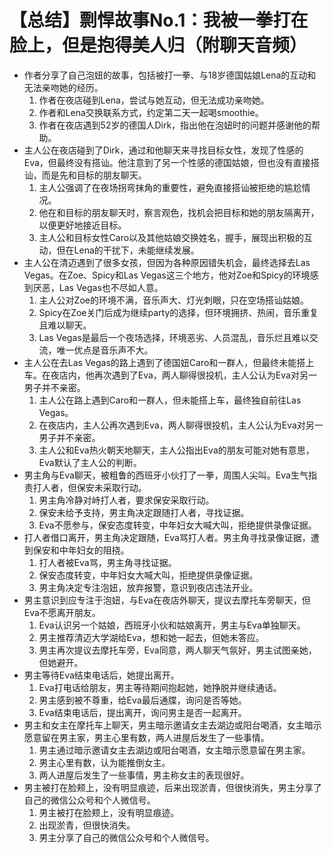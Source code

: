 # 【总结】剽悍故事No.1：我被一拳打在脸上，但是抱得美人归（附聊天音频）

-   作者分享了自己泡妞的故事，包括被打一拳、与18岁德国姑娘Lena的互动和无法亲吻她的经历。
    1.  作者在夜店碰到Lena，尝试与她互动，但无法成功亲吻她。
    2.  作者和Lena交换联系方式，约定第二天一起喝smoothie。
    3.  作者在夜店遇到52岁的德国人Dirk，指出他在泡妞时的问题并感谢他的帮助。
-   主人公在夜店碰到了Dirk，通过和他聊天来寻找目标女性，发现了性感的Eva，但最终没有搭讪。他注意到了另一个性感的德国姑娘，但也没有直接搭讪，而是先和目标的朋友聊天。
    1.  主人公强调了在夜场拐弯抹角的重要性，避免直接搭讪被拒绝的尴尬情况。
    2.  他在和目标的朋友聊天时，察言观色，找机会把目标和她的朋友隔离开，以便更好地接近目标。
    3.  主人公和目标女性Caro以及其他姑娘交换姓名，握手，展现出积极的互动，但在Lena的干扰下，未能继续发展。
-   主人公在清迈遇到了很多女孩，但因为各种原因错失机会，最终选择去Las Vegas。在Zoe、Spicy和Las Vegas这三个地方，他对Zoe和Spicy的环境感到厌恶，Las Vegas也不尽如人意。
    1.  主人公对Zoe的环境不满，音乐声大、灯光刺眼，只在空场搭讪姑娘。
    2.  Spicy在Zoe关门后成为继续party的选择，但环境拥挤、热闹，音乐重复且难以聊天。
    3.  Las Vegas是最后一个夜场选择，环境恶劣、人员混乱，音乐烂且难以交流，唯一优点是音乐声不大。
-   主人公在去Las Vegas的路上遇到了德国妞Caro和一群人，但最终未能搭上车。在夜店内，他再次遇到了Eva，两人聊得很投机，主人公认为Eva对另一男子并不亲密。
    1.  主人公在路上遇到Caro和一群人，但未能搭上车，最终独自前往Las Vegas。
    2.  在夜店内，主人公再次遇到Eva，两人聊得很投机，主人公认为Eva对另一男子并不亲密。
    3.  主人公和Eva热火朝天地聊天，主人公指出Eva的朋友可能对她有意思，Eva默认了主人公的判断。
-   男主角与Eva聊天，被粗鲁的西班牙小伙打了一拳，周围人尖叫。Eva生气指责打人者，但保安未采取行动。
    1.  男主角冷静对峙打人者，要求保安采取行动。
    2.  保安未给予支持，男主角决定跟随打人者，寻找证据。
    3.  Eva不愿参与，保安态度转变，中年妇女大喊大叫，拒绝提供录像证据。
-   打人者借口离开，男主角决定跟随，Eva骂打人者。男主角寻找录像证据，遭到保安和中年妇女的阻挠。
    1.  打人者被Eva骂，男主角寻找证据。
    2.  保安态度转变，中年妇女大喊大叫，拒绝提供录像证据。
    3.  男主角决定专注泡妞，放弃报警，意识到夜店违法开业。
-   男主意识到应专注于泡妞，与Eva在夜店外聊天，提议去摩托车旁聊天，但Eva不愿离开朋友。
    1.  Eva认识另一个姑娘，西班牙小伙和姑娘离开，男主与Eva单独聊天。
    2.  男主推荐清迈大学湖给Eva，想和她一起去，但她未答应。
    3.  男主再次提议去摩托车旁，Eva同意，两人聊天气氛好，男主试图亲她，但她避开。
-   男主等待Eva结束电话后，她提出离开。
    1.  Eva打电话给朋友，男主等待期间抱起她，她挣脱并继续通话。
    2.  男主感到被不尊重，给Eva最后通牒，询问是否等她。
    3.  Eva结束电话后，提出离开，询问男主是否一起离开。
-   男主和女主在摩托车上聊天，男主暗示邀请女主去湖边或阳台喝酒，女主暗示愿意留在男主家，男主心里有数，两人进屋后发生了一些事情。
    1.  男主通过暗示邀请女主去湖边或阳台喝酒，女主暗示愿意留在男主家。
    2.  男主心里有数，认为能推倒女主。
    3.  两人进屋后发生了一些事情，男主称女主的表现很好。
-   男主被打在脸颊上，没有明显痕迹，后来出现淤青，但很快消失，男主分享了自己的微信公众号和个人微信号。
    1.  男主被打在脸颊上，没有明显痕迹。
    2.  出现淤青，但很快消失。
    3.  男主分享了自己的微信公众号和个人微信号。